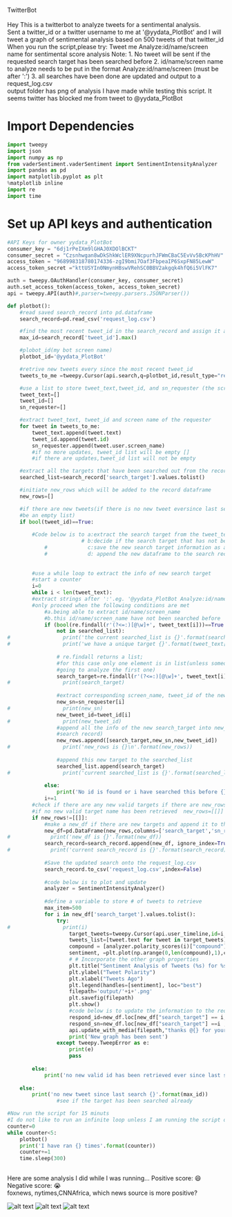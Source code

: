TwitterBot<br />
<br />
Hey This is a twitterbot to analyze tweets for a sentimental analysis.<br />
Sent a twitter_id or a twitter username to me at '@yydata_PlotBot'  and I will tweet a graph of sentimental analysis  based on 500 tweets of that twitter_id 
<br />
When you run the script,please try:
Tweet me Analyze:id/name/screen name for sentimental score analysis 
Note: 1. No tweet will be sent if the requested search target has been searched before
      2. id/name/screen name to analyze needs to be put in the format Analyze:id/name/screen (must be after ':') 
      3. all searches have been done are updated and output to a request_log.csv<br />
output folder has png of analysis I have made while testing this script. It seems twitter has blocked me from tweet to @yydata_PlotBot 

# Import Dependencies



```python
import tweepy
import json
import numpy as np
from vaderSentiment.vaderSentiment import SentimentIntensityAnalyzer
import pandas as pd
import matplotlib.pyplot as plt
%matplotlib inline
import re
import time
```

# Set up API keys and authentication


```python
#API Keys for owner yydata_PlotBot
consumer_key = "6dj1rPeIXm9lGHAJ0XDOlBCKT"
consumer_secret = "Czsnhwgan8wDkShkWclER9XNcpurhJFWmCBaC5EvVv5BcKPhHV"
access_token = "968998318780174336-zgI9bmi7Oaf3FbpeaIP6SxpFN85LewW"
access_token_secret ="kttUSYIn0NmynHBswVRehSC0BBV2akgqk4hfQ6i5VlFK7"

auth = tweepy.OAuthHandler(consumer_key, consumer_secret)
auth.set_access_token(access_token, access_token_secret)
api = tweepy.API(auth)#,parser=tweepy.parsers.JSONParser())

```


```python
def plotbot():
    #read saved search_record into pd.dataframe
    search_record=pd.read_csv('request_log.csv')

    #find the most recent tweet_id in the search_record and assign it as the max_id 
    max_id=search_record['tweet_id'].max()

    #plobot_id(my bot screen name)
    plotbot_id='@yydata_PlotBot'

    #retrive new tweets every since the most recent tweet_id
    tweets_to_me =tweepy.Cursor(api.search,q=plotbot_id,result_type="recent",lang='en',since_id=max_id).items()

    #use a list to store tweet_text,tweet_id, and sn_requester (the screen name of the requester)
    tweet_text=[]
    tweet_id=[]
    sn_requester=[] 

    #extract tweet_text, tweet_id and screen name of the requester
    for tweet in tweets_to_me:
        tweet_text.append(tweet.text)
        tweet_id.append(tweet.id)
        sn_requester.append(tweet.user.screen_name)
        #if no more updates, tweet_id list will be empty []
        #if there are updates,tweet_id list will not be empty

    #extract all the targets that have been searched out from the record dataframe as a list 
    searched_list=search_record['search_target'].values.tolist()

    #initiate new_rows which will be added to the record dataframe
    new_rows=[]

    #if there are new tweets(if there is no new tweet eversince last search tweet_text,tweet_id, sn_requester will still
    #be an empty list)
    if bool(tweet_id)==True:
        
        #Code below is to a:extract the search target from the tweet_text
                        # b:decide if the search target that has not been searched before
            #             c:save the new search target information as a new dataframe
            #             d: append the new dataframe to the search record and output the updated search_record as csv
        
    
        #use a while loop to extract the info of new search target
        #start a counter
        i=0
        while i < len(tweet_text):
        #extract strings after ':'.eg. '@yydata_PlotBot Analyze:id/name/screen_name' get the 'id/name/screen_name'
        #only proceed when the following conditions are met
            #a.being able to extract id/name/screen_name
            #b.this id/name/screen_name have not been searched before
            if (bool(re.findall(r'(?<=:)[@\w]+', tweet_text[i]))==True and re.findall(r'(?<=:)[@\w]+', tweet_text[i])[0]\
                not in searched_list):
#                 print('the current searched_list is {}'.format(searched_list))
#                 print('we have a unique target {}'.format(tweet_text[i]))
                
                # re.findall returns a list;
                #for this case only one element is in list(unless someone tweet me two names in one tweet, then I am only
                #going to analyze the first one)
                search_target=re.findall(r'(?<=:)[@\w]+', tweet_text[i])[0]
#                 print(search_target)
                
                #extract corresponding screen_name, tweet_id of the new search_target
                new_sn=sn_requester[i]
#                 print(new_sn)
                new_tweet_id=tweet_id[i]
#                 print(new_tweet_id)
                #append all the info of the new search_target into new_rows(so I can make new dataframe and append to the
                #search record)
                new_rows.append([search_target,new_sn,new_tweet_id])
#                 print('new_rows is {}\n'.format(new_rows))
                
                #append this new target to the searched_list 
                searched_list.append(search_target)
#                 print('current searched_list is {}'.format(searched_list))
                
            else:
                print('No id is found or i have searched this before {}'.format(tweet_text[i]))
            i+=1
        #check if there are any new valid targets if there are new_rows=[[search_target,new_sn,new_tweet_id],,,]
        #if no new valid target name has been retrieved  new_rows=[[]] 
        if new_rows!=[[]]:
            #make a new_df if there are new targets and append it to the search_record
            new_df=pd.DataFrame(new_rows,columns=['search_target','sn_requester','tweet_id'])
#             print('new_df is {}'.format(new_df))
            search_record=search_record.append(new_df, ignore_index=True)
#             print('current search_record is {}'.format(search_record))
            
            #Save the updated search onto the request_log.csv
            search_record.to_csv('request_log.csv',index=False)
            
            #code below is to plot and update
            analyzer = SentimentIntensityAnalyzer()
            
            #define a variable to store # of tweets to retrieve
            max_item=500
            for i in new_df['search_target'].values.tolist():
                try:
#                 print(i)
                    target_tweets=tweepy.Cursor(api.user_timeline,id=i,result_type="recent").items(max_item)
                    tweets_list=[tweet.text for tweet in target_tweets]
                    compound = [analyzer.polarity_scores(i)["compound"] for i in tweets_list]
                    sentiment, =plt.plot(np.arange(0,len(compound),1),compound,marker="o", linewidth=0.5, alpha=0.8,label=i)
                    # # Incorporate the other graph properties
                    plt.title("Sentiment Analysis of Tweets (%s) for %s" % (time.strftime("%x"), i))
                    plt.ylabel("Tweet Polarity")
                    plt.xlabel("Tweets Ago")
                    plt.legend(handles=[sentiment], loc="best")
                    filepath='output/'+i+'.png'
                    plt.savefig(filepath)
                    plt.show()
                    #code below is to update the information to the requester
                    respond_id=new_df.loc[new_df["search_target"] == i, "tweet_id"].values[0]
                    respond_sn=new_df.loc[new_df["search_target"] ==i ,'sn_requester'].values[0]
                    api.update_with_media(filepath,"thanks @{} for your request".format(respond_sn),in_reply_to_status_id = respond_id)
                    print('New graph has been sent') 
                except tweepy.TweepError as e:
                    print(e)
                    pass
        
        else:
            print('no new valid id has been retrieved ever since last search {}'.format(max_id))
        
    else:
        print('no new tweet since last search {}'.format(max_id))
                #see if the target has been searched already
```


```python
#Now run the script for 15 minuts 
#I do not like to run an infinite loop unless I am running the script on some server
counter=0
while counter<5:
    plotbot()
    print('I have ran {} times'.format(counter))
    counter+=1
    time.sleep(300)
        
```
Here are some analysis I did while I was running...
Positive score: :smile:<br />
Negative score: :sob:<br />
foxnews, nytimes,CNNAfrica, which news source is more positive?

![alt text](https://raw.githubusercontent.com/yizhiyin86/TwitterBot/master/output/@foxnews.png)
![alt text](https://raw.githubusercontent.com/yizhiyin86/TwitterBot/master/output/@nytimes.png)
![alt text](https://raw.githubusercontent.com/yizhiyin86/TwitterBot/master/output/@CNNAfrica.png)
